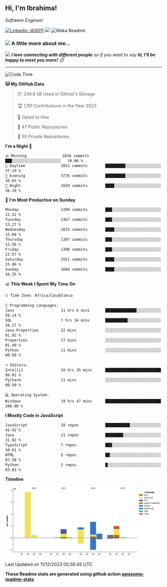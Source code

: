 <h2>Hi, I'm Ibrahima! </h2>
<p><em>Software Engineer 
</em></p>


[![Linkedin: iib0011](https://img.shields.io/badge/-iib0011-blue?style=flat-square&logo=Linkedin&logoColor=white&link=https://www.linkedin.com/in/iib0011/)](https://www.linkedin.com/in/iib0011/)
![](https://visitor-badge.glitch.me/badge?page_id=iib0011)
![Waka Readme](https://github.com/iib0011/iib0011/workflows/Waka%20Readme/badge.svg)


### <img src="https://media.giphy.com/media/VgCDAzcKvsR6OM0uWg/giphy.gif" width="50"> A little more about me...  


<img src="https://media.giphy.com/media/LnQjpWaON8nhr21vNW/giphy.gif" width="60"> <em><b>I love connecting with different people</b> so if you want to say <b>hi, I'll be happy to meet you more!</b> 😊</em>

---
<!--START_SECTION:waka-->
![Code Time](http://img.shields.io/badge/Code%20Time-2%2C748%20hrs%2023%20mins-blue)

**🐱 My GitHub Data** 

> 📦 249.8 kB Used in GitHub's Storage 
 > 
> 🏆 1,191 Contributions in the Year 2023
 > 
> 💼 Opted to Hire
 > 
> 📜 47 Public Repositories 
 > 
> 🔑 50 Private Repositories 
 > 
**I'm a Night 🦉** 

```text
🌞 Morning                1036 commits        ███░░░░░░░░░░░░░░░░░░░░░░   10.06 % 
🌆 Daytime                3831 commits        █████████░░░░░░░░░░░░░░░░   37.19 % 
🌃 Evening                3776 commits        █████████░░░░░░░░░░░░░░░░   36.65 % 
🌙 Night                  1659 commits        ████░░░░░░░░░░░░░░░░░░░░░   16.10 % 
```
📅 **I'm Most Productive on Sunday** 

```text
Monday                   1290 commits        ███░░░░░░░░░░░░░░░░░░░░░░   12.52 % 
Tuesday                  1367 commits        ███░░░░░░░░░░░░░░░░░░░░░░   13.27 % 
Wednesday                1615 commits        ████░░░░░░░░░░░░░░░░░░░░░   15.68 % 
Thursday                 1397 commits        ███░░░░░░░░░░░░░░░░░░░░░░   13.56 % 
Friday                   1398 commits        ███░░░░░░░░░░░░░░░░░░░░░░   13.57 % 
Saturday                 1551 commits        ████░░░░░░░░░░░░░░░░░░░░░   15.06 % 
Sunday                   1684 commits        ████░░░░░░░░░░░░░░░░░░░░░   16.35 % 
```


📊 **This Week I Spent My Time On** 

```text
🕑︎ Time Zone: Africa/Casablanca

💬 Programming Languages: 
Java                     11 hrs 6 mins       ██████████████░░░░░░░░░░░   56.14 % 
SQL                      7 hrs 34 mins       ██████████░░░░░░░░░░░░░░░   38.27 % 
Java Properties          22 mins             ░░░░░░░░░░░░░░░░░░░░░░░░░   01.92 % 
Properties               17 mins             ░░░░░░░░░░░░░░░░░░░░░░░░░   01.49 % 
Python                   11 mins             ░░░░░░░░░░░░░░░░░░░░░░░░░   00.99 % 

🔥 Editors: 
IntelliJ                 19 hrs 35 mins      █████████████████████████   99.01 % 
PyCharm                  11 mins             ░░░░░░░░░░░░░░░░░░░░░░░░░   00.99 % 

💻 Operating System: 
Windows                  19 hrs 47 mins      █████████████████████████   100.00 % 
```

**I Mostly Code in JavaScript** 

```text
JavaScript               28 repos            ███████████░░░░░░░░░░░░░░   42.42 % 
Java                     21 repos            ████████░░░░░░░░░░░░░░░░░   31.82 % 
TypeScript               7 repos             ███░░░░░░░░░░░░░░░░░░░░░░   10.61 % 
HTML                     5 repos             ██░░░░░░░░░░░░░░░░░░░░░░░   07.58 % 
Python                   2 repos             █░░░░░░░░░░░░░░░░░░░░░░░░   03.03 % 
```



**Timeline**

![Lines of Code chart](https://raw.githubusercontent.com/iib0011/iib0011/master/assets/bar_graph.png)


 Last Updated on 11/12/2023 00:56:45 UTC
<!--END_SECTION:waka-->

**These Readme stats are generated using github action [awesome-readme-stats](https://github.com/iib0011/waka-readme-stats)**
